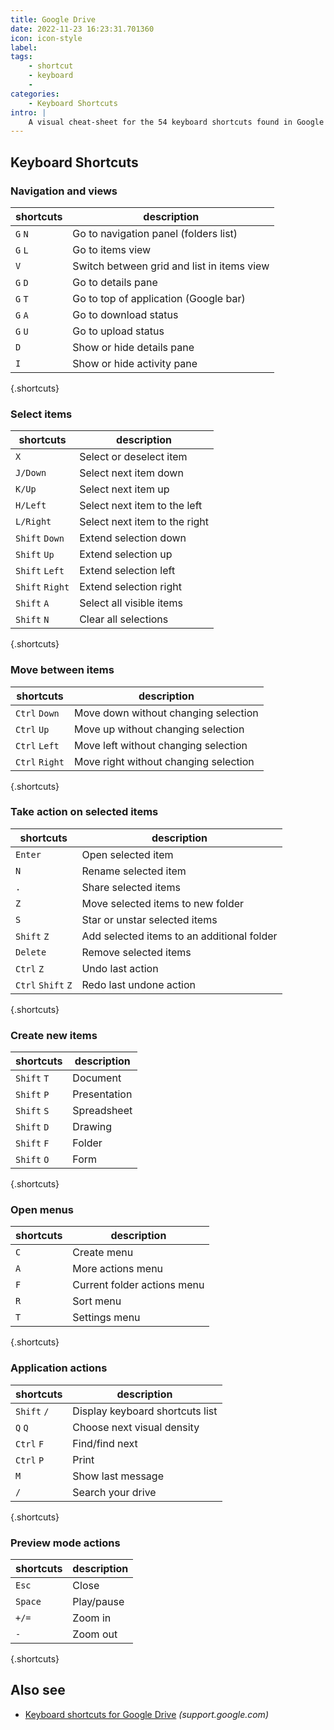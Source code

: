 ```yaml
---
title: Google Drive
date: 2022-11-23 16:23:31.701360
icon: icon-style
label: 
tags: 
    - shortcut
    - keyboard
    - 
categories:
    - Keyboard Shortcuts
intro: |
    A visual cheat-sheet for the 54 keyboard shortcuts found in Google Drive on the web
---
```




Keyboard Shortcuts
------------------



### Navigation and views

shortcuts | description
---|---
`G` `N`  | Go to navigation panel (folders list)
`G` `L`  | Go to items view
`V`  | Switch between grid and list in items view
`G` `D`  | Go to details pane
`G` `T`  | Go to top of application (Google bar)
`G` `A`  | Go to download status
`G` `U`  | Go to upload status
`D`  | Show or hide details pane
`I`  | Show or hide activity pane
{.shortcuts}


### Select items

shortcuts | description
---|---
`X`  | Select or deselect item
`J/Down`  | Select next item down
`K/Up`  | Select next item up
`H/Left`  | Select next item to the left
`L/Right`  | Select next item to the right
`Shift` `Down`  | Extend selection down
`Shift` `Up`  | Extend selection up
`Shift` `Left`  | Extend selection left
`Shift` `Right`  | Extend selection right
`Shift` `A`  | Select all visible items
`Shift` `N`  | Clear all selections
{.shortcuts}


### Move between items

shortcuts | description
---|---
`Ctrl` `Down`  | Move down without changing selection
`Ctrl` `Up`  | Move up without changing selection
`Ctrl` `Left`  | Move left without changing selection
`Ctrl` `Right`  | Move right without changing selection
{.shortcuts}


### Take action on selected items

shortcuts | description
---|---
`Enter`  | Open selected item
`N`  | Rename selected item
`.`  | Share selected items
`Z`  | Move selected items to new folder
`S`  | Star or unstar selected items
`Shift` `Z`  | Add selected items to an additional folder
`Delete`  | Remove selected items
`Ctrl` `Z`  | Undo last action
`Ctrl` `Shift` `Z`  | Redo last undone action
{.shortcuts}


### Create new items

shortcuts | description
---|---
`Shift` `T`  | Document
`Shift` `P`  | Presentation
`Shift` `S`  | Spreadsheet
`Shift` `D`  | Drawing
`Shift` `F`  | Folder
`Shift` `O`  | Form
{.shortcuts}


### Open menus

shortcuts | description
---|---
`C`  | Create menu
`A`  | More actions menu
`F`  | Current folder actions menu
`R`  | Sort menu
`T`  | Settings menu
{.shortcuts}


### Application actions

shortcuts | description
---|---
`Shift` `/`  | Display keyboard shortcuts list
`Q` `Q`  | Choose next visual density
`Ctrl` `F`  | Find/find next
`Ctrl` `P`  | Print
`M`  | Show last message
`/`  | Search your drive
{.shortcuts}


### Preview mode actions

shortcuts | description
---|---
`Esc`  | Close
`Space`  | Play/pause
`+/=`  | Zoom in
`-`  | Zoom out
{.shortcuts}




Also see
--------
- [Keyboard shortcuts for Google Drive](https://support.google.com/drive/answer/2563044?hl=en) _(support.google.com)_
